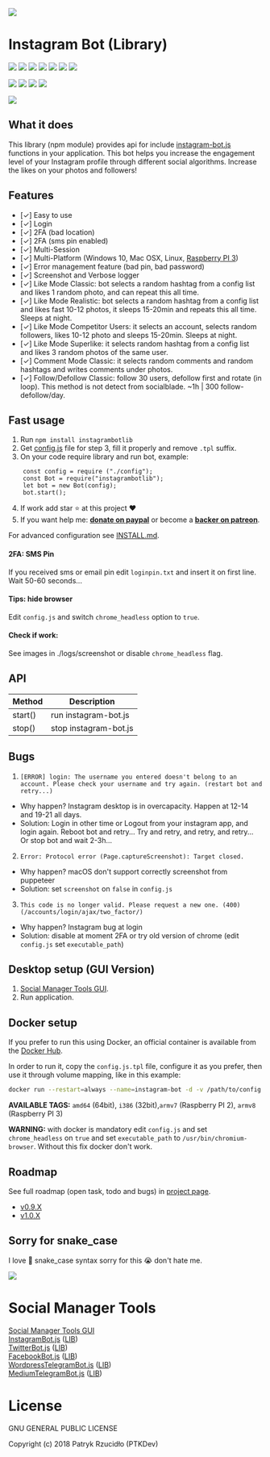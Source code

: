 [![](https://ptkdev.it/img/bot/instagram-bot-lib.png)](https://instagram.bot.ptkdev.io)

# Instagram Bot (Library)

[![](https://img.shields.io/badge/license-GLPv3-brightgreen.svg)](#) [![](https://img.shields.io/badge/powered%20by-puppeteer-46aef7.svg)](https://github.com/GoogleChrome/puppeteer) [![](https://img.shields.io/badge/version-v0.9.8-lightgrey.svg)](https://github.com/social-manager-tools/instagram-bot-lib/releases) [![](https://img.shields.io/badge/chat%20on-slack-orange.svg)](http://slack.ptkdev.io) [![](https://img.shields.io/badge/chat%20on-discord-7289da.svg)](http://discord.ptkdev.io) [![](https://img.shields.io/badge/blog-medium-2AE176.svg)](http://blog.ptkdev.io) [![](https://img.shields.io/badge/twitter-ptkdevio-2AA3EF.svg)](https://twitter.com/ptkdevio)

[![](https://img.shields.io/badge/donate-patreon-F87668.svg)](http://patreon.ptkdev.io) [![](https://img.shields.io/badge/donate-paypal-46AFE0.svg)](http://paypal.ptkdev.io) [![](https://img.shields.io/badge/buy%20me-coffee-4B788C.svg)](http://coffee.ptkdev.io) [![](https://img.shields.io/badge/help-support@ptkdev.io-fbbc05.svg)](mailto:support@ptkdev.io)

[![](https://ptkdev.it/img/bot/ptkdev-instagram-bot.gif)](https://instagram.bot.ptkdev.io)

## What it does
This library (npm module) provides api for include [instagram-bot.js](https://github.com/social-manager-tools/instagram-bot.js) functions in your application. This bot helps you increase the engagement level of your Instagram profile through different social algorithms. Increase the likes on your photos and followers!

## Features
* [✓] Easy to use
* [✓] Login
* [✓] 2FA (bad location)
* [✓] 2FA (sms pin enabled)
* [✓] Multi-Session
* [✓] Multi-Platform (Windows 10, Mac OSX, Linux, [Raspberry PI 3](https://github.com/social-manager-tools/instagram-bot.js/blob/master/INSTALL.md))
* [✓] Error management feature (bad pin, bad password)
* [✓] Screenshot and Verbose logger
* [✓] Like Mode Classic: bot selects a random hashtag from a config list and likes 1 random photo, and can repeat this all time.
* [✓] Like Mode Realistic: bot selects a random hashtag from a config list and likes fast 10-12 photos, it sleeps 15-20min and repeats this all time. Sleeps at night.
* [✓] Like Mode Competitor Users: it selects an account, selects random followers, likes 10-12 photo and sleeps 15-20min. Sleeps at night.
* [✓] Like Mode Superlike: it selects random hashtag from a config list and likes 3 random photos of the same user.
* [✓] Comment Mode Classic: it selects random comments and random hashtags and writes comments under photos.
* [✓] Follow/Defollow Classic: follow 30 users, defollow first and rotate (in loop). This method is not detect from socialblade. ~1h | 300 follow-defollow/day.

## Fast usage
1. Run `npm install instagrambotlib`
2. Get [config.js](https://raw.githubusercontent.com/social-manager-tools/instagram-bot-lib/master/config.js.tpl) file for step 3, fill it properly and remove `.tpl` suffix.
3. On your code require library and run bot, example:
```
    const config = require ("./config");
    const Bot = require("instagrambotlib");
    let bot = new Bot(config);
    bot.start();
```
4. If work add star :star: at this project :heart:
5. If you want help me: **[donate on paypal](http://paypal.ptkdev.io)** or become a **[backer on patreon](http://patreon.ptkdev.io)**.

For advanced configuration see [INSTALL.md](https://github.com/social-manager-tools/instagram-bot-lib/blob/master/INSTALL.md).

#### 2FA: SMS Pin
If you received sms or email pin edit `loginpin.txt` and insert it on first line. Wait 50-60 seconds...

#### Tips: hide browser
Edit `config.js` and switch `chrome_headless` option to `true`.

#### Check if work:
See images in ./logs/screenshot or disable `chrome_headless` flag.

## API 
Method | Description
------------ | -------------
start() | run instagram-bot.js
stop()  | stop instagram-bot.js

## Bugs
1. `[ERROR] login: The username you entered doesn't belong to an account. Please check your username and try again. (restart bot and retry...)`
* Why happen? Instagram desktop is in overcapacity. Happen at 12-14 and 19-21 all days. 
* Solution: Login in other time or Logout from your instagram app, and login again. Reboot bot and retry... Try and retry, and retry, and retry... Or stop bot and wait 2-3h...

2. `Error: Protocol error (Page.captureScreenshot): Target closed.`
* Why happen? macOS don't support correctly screenshot from puppeteer
* Solution: set `screenshot` on `false` in `config.js`

3. `This code is no longer valid. Please request a new one. (400) (/accounts/login/ajax/two_factor/)` 
* Why happen? Instagram bug at login
* Solution: disable at moment 2FA or try old version of chrome (edit `config.js` set `executable_path`)

## Desktop setup (GUI Version)
1. [Social Manager Tools GUI](https://socialmanagertools.ptkdev.io/).
2. Run application.

## Docker setup
If you prefer to run this using Docker, an official container is available from the [Docker Hub](https://hub.docker.com/r/socialmanagertools/instagram-bot.js).

In order to run it, copy the `config.js.tpl` file, configure it as you prefer, then use it through volume mapping,
like in this example:

```sh
docker run --restart=always --name=instagram-bot -d -v /path/to/config.js:/app/configs/config.js socialmanagertools/instagram-bot.js:amd64
```

**AVAILABLE TAGS:** `amd64` (64bit), `i386` (32bit),`armv7` (Raspberry PI 2), `armv8` (Raspberry PI 3)

**WARNING:** with docker is mandatory edit `config.js` and set `chrome_headless` on `true` and set `executable_path` to `/usr/bin/chromium-browser`. Without this fix docker don't work.

## Roadmap
See full roadmap (open task, todo and bugs) in [project page](https://github.com/social-manager-tools/instagram-bot.js/projects?query=is%3Aopen+sort%3Aname-asc).
* [v0.9.X](https://github.com/social-manager-tools/instagram-bot.js/projects/3)
* [v1.0.X](https://github.com/social-manager-tools/instagram-bot.js/projects/3)

## Sorry for snake_case
I love :snake: snake_case syntax sorry for this :sob: don't hate me.

[![](https://socialmanagertools.ptkdev.io/img/socialmanagertools_logo.png)](https://github.com/social-manager-tools)

# Social Manager Tools

[Social Manager Tools GUI](https://github.com/social-manager-tools/social-manager-tools)  
[InstagramBot.js](https://github.com/social-manager-tools/instagram-bot.js) ([LIB](https://github.com/social-manager-tools/instagram-bot-lib))  
[TwitterBot.js](https://github.com/social-manager-tools/twitter-bot.js) ([LIB](https://github.com/social-manager-tools/twitter-bot-lib))  
[FacebookBot.js](https://github.com/social-manager-tools/facebook-bot.js) ([LIB](https://github.com/social-manager-tools/facebook-bot-lib))  
[WordpressTelegramBot.js](https://github.com/social-manager-tools/wordpress-telegram-bot.js) ([LIB](https://github.com/social-manager-tools/wordpress-telegram-bot-lib))  
[MediumTelegramBot.js](https://github.com/social-manager-tools/medium-telegram-bot.js) ([LIB](https://github.com/social-manager-tools/medium-telegram-bot-lib))  

# License

GNU GENERAL PUBLIC LICENSE

Copyright (c) 2018 Patryk Rzucidło (PTKDev)
